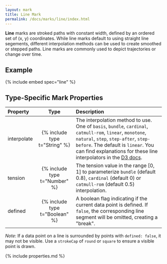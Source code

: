 ```yaml
---
layout: mark
title: Line Mark
permalink: /docs/marks/line/index.html
---
```


**Line** marks are stroked paths with constant width, defined by an ordered set of (x, y) coordinates. While line marks default to using straight line segements, different interpolation methods can be used to create smoothed or stepped paths. Line marks are commonly used to depict trajectories or change over time.

## Example

{% include embed spec="line" %}

## Type-Specific Mark Properties

| Property            | Type                           | Description   |
| :------------------ | :----------------------------: | :------------ |
| interpolate         | {% include type t="String" %}  | The interpolation method to use. One of `basis`, `bundle`, `cardinal`, `catmull-rom`, `linear`, `monotone`, `natural`, `step`, `step-after`, `step-before`. The default is `linear`. You can find explanations for these line interpolators in the [D3 docs](https://github.com/d3/d3-shape/blob/master/README.md#curves). |
| tension             | {% include type t="Number" %}  | The tension value in the range [0, 1] to parameterize `bundle` (default 0.8), `cardinal` (default 0) or `catmull-rom` (default 0.5) interpolation. |
| defined             | {% include type t="Boolean" %} | A boolean flag indicating if the current data point is defined. If `false`, the corresponding line segment will be omitted, creating a "break". |

_Note_: If a data point on a line is surrounded by points with `defined: false`, it may not be visible. Use a `strokeCap` of `round` or `square` to ensure a visible point is drawn.

{% include properties.md %}

